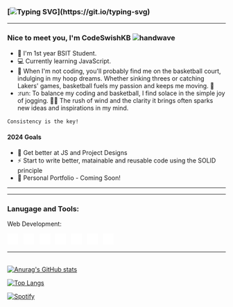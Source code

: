 ### [![Typing SVG](https://readme-typing-svg.herokuapp.com?color=%230DA47F&size=28&duration=3800&vCenter=true&width=550&height=40&lines=Welcome+to+CodeSwishKB's+Github!)](https://git.io/typing-svg)

<hr>

### Nice to meet you, I'm CodeSwishKB <img src="https://raw.githubusercontent.com/MartinHeinz/MartinHeinz/master/wave.gif" width="28" height="28" alt="handwave" />

- :school: I'm 1st year BSIT Student.
- :computer: Currently learning JavaScript.
- :basketball: When I'm not coding, you'll probably find me on the basketball court, indulging in my hoop dreams. Whether sinking threes or catching Lakers' games, basketball fuels my passion and keeps me moving. 🏀
- :run: To balance my coding and basketball, I find solace in the simple joy of jogging. 🏃‍♂️ The rush of wind and the clarity it brings often sparks new ideas and inspirations in my mind.

```diff
Consistency is the key!
```

#### 2024 Goals

- :muscle: Get better at JS and Project Designs
- :zap: Start to write better, matainable and reusable code using the SOLID principle
- :construction: Personal Portfolio - Coming Soon!

<hr>

<!-- ### Connect with me:

[<img alt= "linkedin" src="./images/linkedin.svg" width="25">](https://ph.linkedin.com/in/kyle-barco-09182b279)&nbsp;&nbsp; -->

<hr>

### Lanugage and Tools:

Web Development:

<img alt= "vsc" src="/images/Web/1.vsc.svg" width="25">&nbsp;&nbsp;
<img alt="html5" src="/images/Web/2.html5.svg" width="25">&nbsp;&nbsp;
<img alt= "css3" src="/images/Web/3.css3.svg" width="25">&nbsp;&nbsp;
<img alt="javscript" src="/images/Web/4.javascript.svg" width="25">&nbsp;&nbsp;
<img alt= "git" src="/images/Web/7.git.svg" width="25">&nbsp;&nbsp;
<img alt="npm" src="/images/Web/8.npm.svg" width="25">&nbsp;&nbsp;
<img alt= "jest" src="/images/Web/9.jest.svg" width="25" height="25">&nbsp;&nbsp;

<hr>

<br>[![Anurag's GitHub stats](https://github-readme-stats.vercel.app/api?username=anthonydwan&hide=stars&count_private=true&show_icons=true&theme=gotham)](https://github.com/anuraghazra/github-readme-stats)

[![Top Langs](https://github-readme-stats.vercel.app/api/top-langs/?username=anuraghazra&layout=compact&theme=gotham&card_width=445)](https://github.com/anuraghazra/github-readme-stats)

[![Spotify](https://spotify-now-playing-anthonydwan.vercel.app/api/spotify?background_color=0d1117&border_color=ffffff&background_color=020d0f)](https://open.spotify.com/user/anthonydwan)
